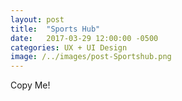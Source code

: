 ```yaml
---
layout: post
title:  "Sports Hub"
date:   2017-03-29 12:00:00 -0500
categories: UX + UI Design
image: /../images/post-Sportshub.png
---
```

Copy Me!
